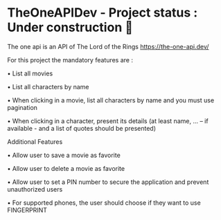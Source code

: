 # TheOneAPIDev - Project status : Under construction 🚧 
The one api is an API of The Lord of the Rings  https://the-one-api.dev/ 


For this project the mandatory features are :

• List all movies

• List all characters by name

• When clicking in a movie, list all characters by name and you must use pagination

• When clicking in a character, present its details (at least name, ... – if available - and a list of quotes should be presented)

Additional Features

• Allow user to save a movie as favorite

• Allow user to delete a movie as favorite

• Allow user to set a PIN number to secure the application and prevent unauthorized users

• For supported phones, the user should choose if they want to use FINGERPRINT
